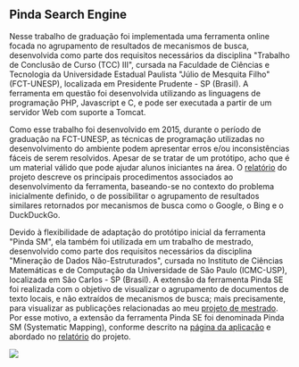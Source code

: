 ## Pinda Search Engine
Nesse trabalho de graduação foi implementada uma ferramenta online focada no agrupamento de resultados de mecanismos de busca, desenvolvida como parte dos requisitos necessários da disciplina "Trabalho de Conclusão de Curso (TCC) III", cursada na Faculdade de Ciências e Tecnologia da Universidade Estadual Paulista "Júlio de Mesquita Filho" (FCT-UNESP), localizada em Presidente Prudente - SP (Brasil). A ferramenta em questão foi desenvolvida utilizando as linguagens  de programação PHP, Javascript e C, e pode ser executada a partir de um servidor Web com suporte a Tomcat.

Como esse trabalho foi desenvolvido em 2015, durante o período de graduação na FCT-UNESP, as técnicas de programação utilizadas no desenvolvimento do ambiente podem apresentar erros e/ou inconsistências fáceis de serem resolvidos. Apesar de se tratar de um protótipo, acho que é um material válido que pode ajudar alunos iniciantes na área. O [relatório](https://github.com/joao8tunes/Pinda_SE/blob/master/relatorio_Pinda_SE.pdf) do projeto descreve os principais procedimentos associados ao desenvolvimento da ferramenta, baseando-se no contexto do problema inicialmente definido, o de possibilitar o agrupamento de resultados similares retornados por mecanismos de busca como o Google, o Bing e o DuckDuckGo.

Devido à flexibilidade de adaptação do protótipo inicial da ferramenta "Pinda SM", ela também foi utilizada em um trabalho de mestrado, desenvolvido como parte dos requisitos necessários da disciplina "Mineração de Dados Não-Estruturados", cursada no Instituto de Ciências Matemáticas e de Computação da Universidade de São Paulo (ICMC-USP), localizada em São Carlos - SP (Brasil). A extensão da ferramenta Pinda SE foi realizada com o objetivo de visualizar o agrupamento de documentos de texto locais, e não extraídos de mecanismos de busca; mais precisamente, para visualizar as publicações relacionadas ao meu [projeto de mestrado](http://sites.labic.icmc.usp.br/MSc-Thesis_Antunes_2018). Por esse motivo, a extensão da ferramenta Pinda SE foi denominada Pinda SM (Systematic Mapping), conforme descrito na [página da aplicação](http://sites.labic.icmc.usp.br/pinda_sm) e abordado no [relatório](https://github.com/joao8tunes/Pinda_SE/blob/master/relatorio_Pinda_SM.pdf) do projeto.

![](https://joao8tunes.github.io/hello/wp-content/uploads/photo-gallery/pinda_search_engine.png?bwg=1540816337)
